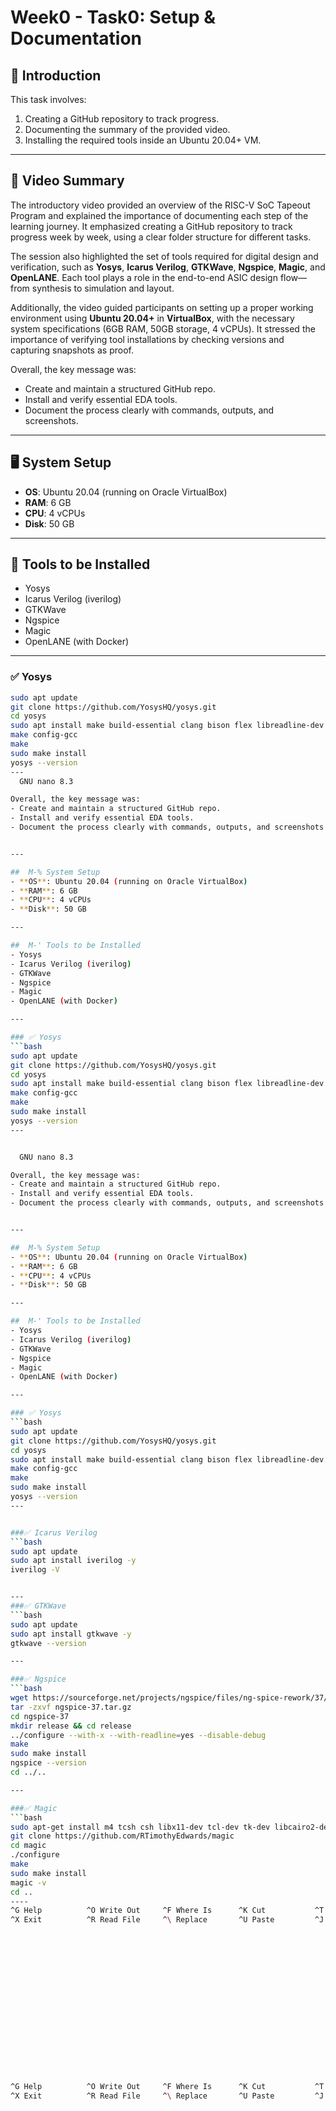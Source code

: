 # Week0 - Task0: Setup & Documentation

## 📌 Introduction
This task involves:
1. Creating a GitHub repository to track progress.
2. Documenting the summary of the provided video.
3. Installing the required tools inside an Ubuntu 20.04+ VM.

---

## 📝 Video Summary

The introductory video provided an overview of the RISC-V SoC Tapeout Program and explained the importance of documenting each step of the learning journey. It emphasized creating a GitHub repository to track progress week by week, using a clear folder structure for different tasks.

The session also highlighted the set of tools required for digital design and verification, such as **Yosys**, **Icarus Verilog**, **GTKWave**, **Ngspice**, **Magic**, and **OpenLANE**. Each tool plays a role in the end-to-end ASIC design flow—from synthesis to simulation and layout.

Additionally, the video guided participants on setting up a proper working environment using **Ubuntu 20.04+** in **VirtualBox**, with the necessary system specifications (6GB RAM, 50GB storage, 4 vCPUs). It stressed the importance of verifying tool installations by checking versions and capturing snapshots as proof.

Overall, the key message was:  
- Create and maintain a structured GitHub repo.  
- Install and verify essential EDA tools.  
- Document the process clearly with commands, outputs, and screenshots.  


---

## 🖥️ System Setup
- **OS**: Ubuntu 20.04 (running on Oracle VirtualBox)
- **RAM**: 6 GB  
- **CPU**: 4 vCPUs  
- **Disk**: 50 GB  

---

## 🔧 Tools to be Installed
- Yosys  
- Icarus Verilog (iverilog)  
- GTKWave  
- Ngspice  
- Magic  
- OpenLANE (with Docker)  

---

### ✅ Yosys
```bash
sudo apt update
git clone https://github.com/YosysHQ/yosys.git
cd yosys
sudo apt install make build-essential clang bison flex libreadline-dev gawk tcl-dev libffi-dev git graphviz xdot pkg-config python3 libboost-system-dev libboost-python-dev libboost-filesystem-dev zlib1g-dev -y
make config-gcc
make
sudo make install
yosys --version
---
  GNU nano 8.3                                                                                        README.md                                                                                         Modified

Overall, the key message was:
- Create and maintain a structured GitHub repo.
- Install and verify essential EDA tools.
- Document the process clearly with commands, outputs, and screenshots.


---

##  M-%️ System Setup
- **OS**: Ubuntu 20.04 (running on Oracle VirtualBox)
- **RAM**: 6 GB
- **CPU**: 4 vCPUs
- **Disk**: 50 GB

---

##  M-' Tools to be Installed
- Yosys
- Icarus Verilog (iverilog)
- GTKWave
- Ngspice
- Magic
- OpenLANE (with Docker)

---

### ✅ Yosys
```bash
sudo apt update
git clone https://github.com/YosysHQ/yosys.git
cd yosys
sudo apt install make build-essential clang bison flex libreadline-dev gawk tcl-dev libffi-dev git graphviz xdot pkg-config python3 libboost-system-dev libboost-python-dev libboost-filesystem-dev zlib1g-dev -y
make config-gcc
make
sudo make install
yosys --version
---


  GNU nano 8.3                                                                                        README.md                                                                                         Modified

Overall, the key message was:
- Create and maintain a structured GitHub repo.
- Install and verify essential EDA tools.
- Document the process clearly with commands, outputs, and screenshots.


---

##  M-%️ System Setup
- **OS**: Ubuntu 20.04 (running on Oracle VirtualBox)
- **RAM**: 6 GB
- **CPU**: 4 vCPUs
- **Disk**: 50 GB

---

##  M-' Tools to be Installed
- Yosys
- Icarus Verilog (iverilog)
- GTKWave
- Ngspice
- Magic
- OpenLANE (with Docker)

---

### ✅ Yosys
```bash
sudo apt update
git clone https://github.com/YosysHQ/yosys.git
cd yosys
sudo apt install make build-essential clang bison flex libreadline-dev gawk tcl-dev libffi-dev git graphviz xdot pkg-config python3 libboost-system-dev libboost-python-dev libboost-filesystem-dev zlib1g-dev -y
make config-gcc
make
sudo make install
yosys --version
---


###✅ Icarus Verilog
```bash
sudo apt update
sudo apt install iverilog -y
iverilog -V


---
###✅ GTKWave
```bash
sudo apt update
sudo apt install gtkwave -y
gtkwave --version

---

###✅ Ngspice
```bash
wget https://sourceforge.net/projects/ngspice/files/ng-spice-rework/37/ngspice-37.tar.gz
tar -zxvf ngspice-37.tar.gz
cd ngspice-37
mkdir release && cd release
../configure --with-x --with-readline=yes --disable-debug
make
sudo make install
ngspice --version
cd ../..

---

###✅ Magic
```bash
sudo apt-get install m4 tcsh csh libx11-dev tcl-dev tk-dev libcairo2-dev mesa-common-dev libglu1-mesa-dev libncurses-dev -y
git clone https://github.com/RTimothyEdwards/magic
cd magic
./configure
make
sudo make install
magic -v
cd ..
----
^G Help          ^O Write Out     ^F Where Is      ^K Cut           ^T Execute       ^C Location      M-U Undo         M-A Set Mark     M-] To Bracket   M-B Previous     ◂ Back           ^◂ Prev Word
^X Exit          ^R Read File     ^\ Replace       ^U Paste         ^J Justify       ^/ Go To Line    M-E Redo         M-6 Copy         ^B Where Was     M-F Next         ▸ Forward        ^▸ Next Word


















^G Help          ^O Write Out     ^F Where Is      ^K Cut           ^T Execute       ^C Location      M-U Undo         M-A Set Mark     M-] To Bracket   M-B Previous     ◂ Back           ^◂ Prev Word
^X Exit          ^R Read File     ^\ Replace       ^U Paste         ^J Justify       ^/ Go To Line    M-E Redo         M-6 Copy         ^B Where Was     M-F Next         ▸ Forward        ^▸ Next Word

